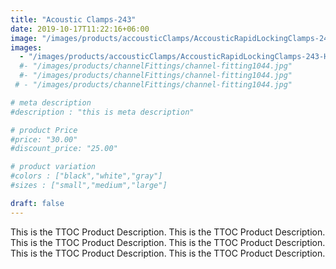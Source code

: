 ```yaml
---
title: "Acoustic Clamps-243"
date: 2019-10-17T11:22:16+06:00
image: "/images/products/accousticClamps/AccousticRapidLockingClamps-243-HINGED-PIPE-CLAMP-W-LINING-III.png"
images: 
  - "/images/products/accousticClamps/AccousticRapidLockingClamps-243-HINGED-PIPE-CLAMP-W-LINING-III.png"
  #- "/images/products/channelFittings/channel-fitting1044.jpg"
  #- "/images/products/channelFittings/channel-fitting1044.jpg"
 # - "/images/products/channelFittings/channel-fitting1044.jpg"

# meta description
#description : "this is meta description"

# product Price
#price: "30.00"
#discount_price: "25.00"

# product variation
#colors : ["black","white","gray"]
#sizes : ["small","medium","large"]

draft: false
---
```


This is the TTOC Product Description. This is the TTOC Product Description. This is the TTOC Product Description. This is the TTOC Product Description. This is the TTOC Product Description. This is the TTOC Product Description. 
